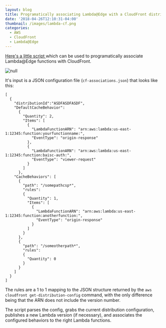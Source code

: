 ```yaml
---
layout: blog
title: Programatically associating Lambda@Edge with a CloudFront distribution
date: '2018-04-26T12:10:31-04:00'
thumbnail: /images/lambda-cf.png
categories:
  - AWS
  - CloudFront
  - Lambda@Edge
---
```

[Here's a little script ](https://github.com/marksteele/lambdaAtEdgeToCloudFront)which can be used to programatically associate Lambda@Edge functions with CloudFront.

![null](/images/lambda-cf.png)

<!--more-->



It's input is a JSON configuration file (`cf-associations.json`) that looks like this:

```
[
  {
    "distributionId":"ASDFASDFASDF",
    "DefaultCacheBehavior": 
      {
        "Quantity": 2,
        "Items": [
          {
            "LambdaFunctionARN": "arn:aws:lambda:us-east-1:12345:function:yourfunctionname:",
            "EventType": "origin-response"
          },
          {
            "LambdaFunctionARN": "arn:aws:lambda:us-east-1:12345:function:baisc-auth:",
            "EventType": "viewer-request"
          }
        ]
      },
    "CacheBehaviors": [
      {
        "path": "/somepathcsp*",
        "rules": 
        {
          "Quantity": 1,
          "Items": [
            {
              "LambdaFunctionARN": "arn:aws:lambda:us-east-1:12345:function:anotherfunction:",
              "EventType": "origin-response"
            }
          ]
        }
      },
      {
        "path": "/someotherpath*",
        "rules": 
        {
          "Quantity": 0
        }
      }
    ]
  }
]
```

The rules are a 1 to 1 mapping to the JSON structure returned by the `aws cloudfront get-distribution-config` command, with the only difference being that the ARN does not include the version number. 

The script parses the config, grabs the current distribution configuration, publishes a new Lambda version (if necessary), and associates the configured behaviors to the right Lambda functions.
